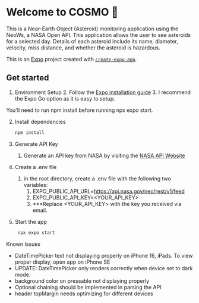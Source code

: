 # Welcome to COSMO 👋
This is a Near-Earth Object (Asteroid) monitoring application using the NeoWs, a NASA Open API. 
This application allows the user to see asteroids for a selected day. Details of each asteroid include its name,
diameter, velocity, miss distance, and whether the asteroid is hazardous. 

This is an [Expo](https://expo.dev) project created with [`create-expo-app`](https://www.npmjs.com/package/create-expo-app).

## Get started
1. Environment Setup
   2. Follow the [Expo installation guide](https://docs.expo.dev/get-started/set-up-your-environment/?platform=ios&device=simulated&mode=expo-go)
   3. I recommend the Expo Go option as it is easy to setup. 

You'll need to run npm install before running npx expo start. 


2. Install dependencies
   ```bash
   npm install
   ```
   
3. Generate API Key
   1. Generate an API key from NASA by visiting the [NASA API Website](https://api.nasa.gov)
   

4. Create a .env file 
   1. in the root directory, create a .env file with the following two variables:
         1. EXPO_PUBLIC_API_URL=https://api.nasa.gov/neo/rest/v1/feed
         2. EXPO_PUBLIC_API_KEY=<YOUR_API_KEY>
         3. ***Replace <YOUR_API_KEY> with the key you received via email.

   
5. Start the app 
   ```bash
    npx expo start
   ```
   
Known Issues
- DateTimePicker text not displaying properly on iPhone 16, iPads. To view proper display, open app on iPhone SE
- UPDATE: DateTimePicker only renders correctly when device set to dark mode.
- background color on pressable not displaying properly
- Optional chaining should be implemented in parsing the API
- header topMargin needs optimizing for different devices
